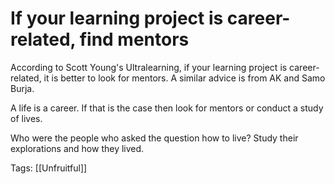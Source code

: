 # If your learning project is career-related, find mentors

According to Scott Young's Ultralearning, if your learning project is career-related, it is better to look for mentors. A similar advice is from AK and Samo Burja.

A life is a career. If that is the case then look for mentors or conduct a study of lives.

Who were the people who asked the question how to live? Study their explorations and how they lived.

Tags: [[Unfruitful]]

